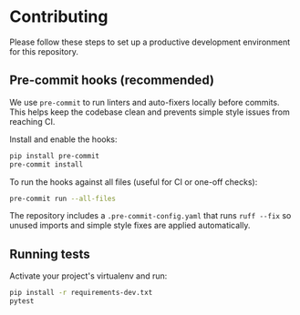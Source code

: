 # Contributing

Please follow these steps to set up a productive development environment for this repository.

## Pre-commit hooks (recommended)

We use `pre-commit` to run linters and auto-fixers locally before commits. This helps keep the codebase clean and prevents simple style issues from reaching CI.

Install and enable the hooks:

```bash
pip install pre-commit
pre-commit install
```

To run the hooks against all files (useful for CI or one-off checks):

```bash
pre-commit run --all-files
```

The repository includes a `.pre-commit-config.yaml` that runs `ruff --fix` so unused imports and simple style fixes are applied automatically.

## Running tests

Activate your project's virtualenv and run:

```bash
pip install -r requirements-dev.txt
pytest
```
